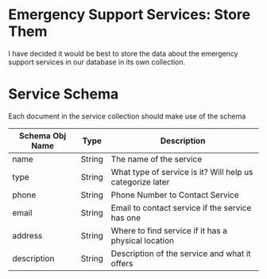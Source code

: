 # Emergency Support Services: Store Them

I have decided it would be best to store the data about the emergency support services in our database in its own collection.

# Service Schema

Each document in the service collection should make use of the schema

| Schema Obj Name | Type   | Description                                               |
| --------------- | ------ | --------------------------------------------------------- |
| name            | String | The name of the service                                   |
| type            | String | What type of service is it? Will help us categorize later |
| phone           | String | Phone Number to Contact Service                           |
| email           | String | Email to contact service if the service has one           |
| address         | String | Where to find service if it has a physical location       |
| description     | String | Description of the service and what it offers             |
